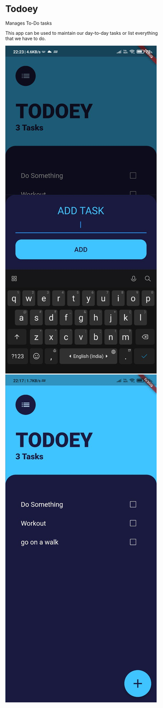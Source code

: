 # Todoey

Manages To-Do tasks

This app can be used to maintain our day-to-day tasks or list everything that we have to do.

![Add-Task-Screen](https://github.com/Devank-Sachdeva/Todoey/blob/master/Screenshots/Add_task_screen.jpg?raw=true)
![Todos](https://github.com/Devank-Sachdeva/Todoey/blob/master/Screenshots/todos.jpg?raw=true)
